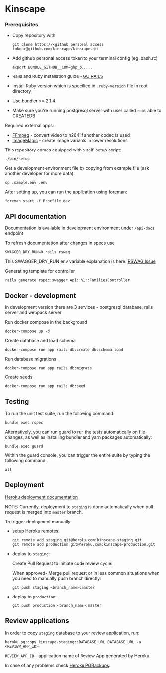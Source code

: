 Kinscape
========

### Prerequisites

- Copy repository with

      git clone https://<github personal access token>@github.com/kinscape/kinscape.git

- Add github personal access token to your terminal config (eg .bash.rc) 

      export BUNDLE_GITHUB__COM=ghp_b7....

- Rails and Ruby installation guide - [GO RAILS](https://gorails.com/setup)
- Install Ruby version which is specified in `.ruby-version` file in root directory
- Use bundler >= 2.1.4
- Make sure you're running postgresql server with user called `root` able to CREATEDB

Required external apps:
- [FFmpeg](http://www.ffmpeg.org/download.html) - convert video to h264 if another codec is used
- [ImageMagic](https://imagemagick.org/script/download.php) - create image variants in lower resolutions

This repository comes equipped with a self-setup script:

    ./bin/setup

Get a development environment file by copying from example file (ask another developer for more data):

    cp .sample.env .env

After setting up, you can run the application using [foreman](https://ddollar.github.io/foreman):

    foreman start -f Procfile.dev

API documentation
-----------------

Documentation is available in development environment under `/api-docs` endpoint

To refresh documentation after changes in specs use 

    SWAGGER_DRY_RUN=0 rails rswag

This SWAGGER_DRY_RUN env variable explanation is here: [RSWAG Issue](https://github.com/rswag/rswag/issues/359)

Generating template for controller

    rails generate rspec:swagger Api::V1::FamiliesController

Docker - development
--------------------

In development version there are 3 services - postgresql database, rails server and webpack server

Run docker compose in the background
 
    docker-compose up -d

Create database and load schema

    docker-compose run app rails db:create db:schema:load

Run database migrations

    docker-compose run app rails db:migrate

Create seeds

    docker-compose run app rails db:seed

Testing
-------
To run the unit test suite, run the following command:

    bundle exec rspec

Alternatively, you can run guard to run the tests automatically on file changes,
as well as installing bundler and yarn packages automatically:

    bundle exec guard

Within the guard console, you can trigger the entire suite by typing the following command:

    all

Deployment
----------

[Heroku deployment documentation](https://devcenter.heroku.com/articles/git)

NOTE: Currently, deployment to `staging` is done automatically when
pull-request is merged into `master` branch.

To trigger deployment manually:

* setup Heroku remotes:

      git remote add staging git@heroku.com:kinscape-staging.git
      git remote add production git@heroku.com:kinscape-production.git


* deploy to `staging`:

    Create Pull Request to initiate code review cycle:

    When approved- Merge pull request or in less common situations when you need to manually push branch directly:

      git push staging <branch_name>:master

* deploy to `production`:

      git push production <branch_name>:master

Review applications
-------------------

In order to copy `staging` database to your review application, run:


    heroku pg:copy kinscape-staging::DATABASE_URL DATABASE_URL -a <REVIEW_APP_ID>


`REVIEW_APP_ID` - application name of Review App generated by Heroku.

In case of any problems check [Heroku PGBackups](https://devcenter.heroku.com/articles/heroku-postgres-backups).
